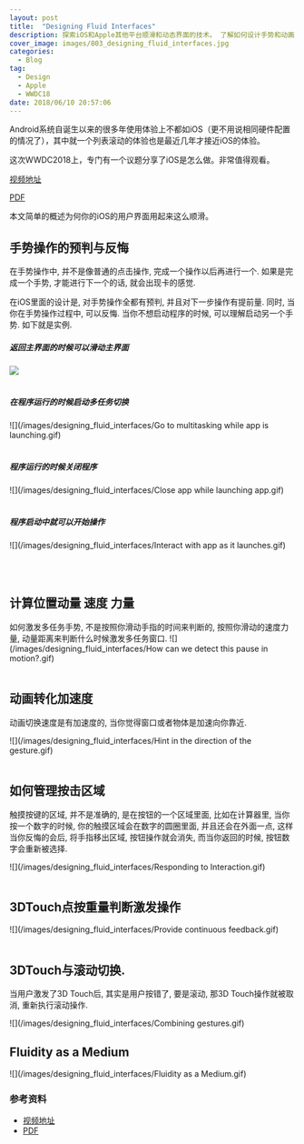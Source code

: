 ```yaml
---
layout: post
title:  "Designing Fluid Interfaces"
description: 探索iOS和Apple其他平台顺滑和动态界面的技术。 了解如何设计手势和动画，直观感觉，自然，使您的应用令人愉快的使用。
cover_image: images/803_designing_fluid_interfaces.jpg
categories:
  - Blog
tag:
  - Design
  - Apple
  - WWDC18
date: 2018/06/10 20:57:06
---
```


Android系统自诞生以来的很多年使用体验上不都如iOS（更不用说相同硬件配置的情况了），其中就一个列表滚动的体验也是最近几年才接近iOS的体验。

这次WWDC2018上，专门有一个议题分享了iOS是怎么做。非常值得观看。

[视频地址](https://developer.apple.com/videos/play/wwdc2018/803/)

[PDF](https://devstreaming-cdn.apple.com/videos/wwdc/2018/803lpnlacvg2jsndx/803/803_designing_fluid_interfaces.pdf?dl=1)

本文简单的概述为何你的iOS的用户界面用起来这么顺滑。 

## 手势操作的预判与反悔

在手势操作中, 并不是像普通的点击操作, 完成一个操作以后再进行一个. 
如果是完成一个手势, 才能进行下一个的话, 就会出现卡的感觉. 

在iOS里面的设计是, 对手势操作全都有预判, 并且对下一步操作有提前量.
同时, 当你在手势操作过程中, 可以反悔. 当你不想启动程序的时候, 可以理解启动另一个手势. 
如下就是实例. 


##### 返回主界面的时候可以滑动主界面

![](/images/designing_fluid_interfaces/Swipe_homescreen_pages_while_going_home.gif)
<br/>
<br/>

##### 在程序运行的时候启动多任务切换

![](/images/designing_fluid_interfaces/Go to multitasking while app is launching.gif)
<br/>
<br/>
##### 程序运行的时候关闭程序

![](/images/designing_fluid_interfaces/Close app while launching app.gif)
<br/>
<br/>

##### 程序启动中就可以开始操作
![](/images/designing_fluid_interfaces/Interact with app as it launches.gif)

<br/>
<br/>

## 计算位置动量 速度 力量


如何激发多任务手势, 不是按照你滑动手指的时间来判断的, 按照你滑动的速度力量, 动量距离来判断什么时候激发多任务窗口. 
![](/images/designing_fluid_interfaces/How can we detect this pause in motion?.gif)
<br/>
<br/>



## 动画转化加速度
动画切换速度是有加速度的, 当你觉得窗口或者物体是加速向你靠近. 

![](/images/designing_fluid_interfaces/Hint in the direction of the gesture.gif)
<br/>
<br/>



## 如何管理按击区域

触摸按键的区域, 并不是准确的, 是在按钮的一个区域里面, 比如在计算器里, 当你按一个数字的时候, 你的触摸区域会在数字的圆圈里面, 并且还会在外面一点, 这样当你反悔的会后, 将手指移出区域, 按钮操作就会消失, 而当你返回的时候, 按钮数字会重新被选择. 

![](/images/designing_fluid_interfaces/Responding to Interaction.gif)
<br/>
<br/>



## 3DTouch点按重量判断激发操作

![](/images/designing_fluid_interfaces/Provide continuous feedback.gif)
<br/>
<br/>

## 3DTouch与滚动切换. 

当用户激发了3D Touch后, 其实是用户按错了, 要是滚动, 那3D Touch操作就被取消, 重新执行滚动操作. 

![](/images/designing_fluid_interfaces/Combining gestures.gif)
<br/>

## Fluidity as a Medium

![](/images/designing_fluid_interfaces/Fluidity as a Medium.gif)
<br/>

### 参考资料

- [视频地址](https://developer.apple.com/videos/play/wwdc2018/803/)
- [PDF](https://devstreaming-cdn.apple.com/videos/wwdc/2018/803lpnlacvg2jsndx/803/803_designing_fluid_interfaces.pdf?dl=1)
